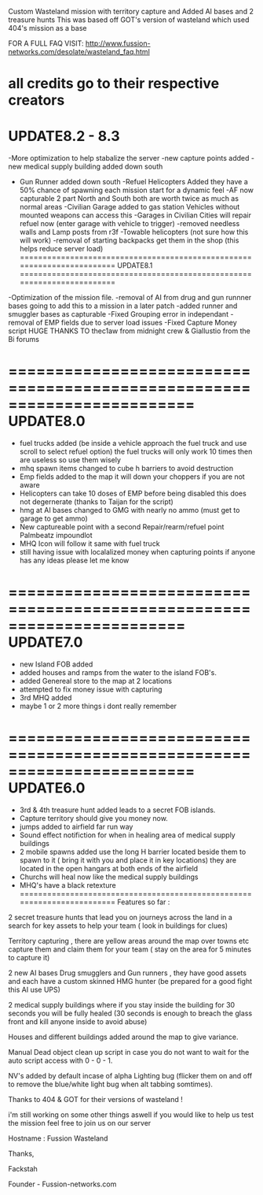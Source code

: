 Custom Wasteland mission with territory capture and Added AI bases and 2 treasure hunts
This was based off GOT's version of wasteland which used 404's mission as a base

FOR A FULL FAQ VISIT:  http://www.fussion-networks.com/desolate/wasteland_faq.html

all credits go to their respective creators
========================================================================
UPDATE8.2 - 8.3
========================================================================
-More optimization to help stabalize the server
-new capture points added
-new medical supply building added down south
- Gun Runner added down south
-Refuel Helicopters Added they have a 50% chance of spawning each mission start for a dynamic feel
-AF now capturable 2 part North and South both are worth twice as much as normal areas
-Civilian Garage added to gas station Vehicles without mounted weapons can access this 
-Garages in Civilian Cities will repair refuel now (enter garage with vehicle to trigger)
-removed needless walls and Lamp posts from r3f
-Towable helicopters (not sure how this will work)
-removal of starting backpacks get them in the shop (this helps reduce server load)
========================================================================
UPDATE8.1
========================================================================

-Optimization of the mission file.
-removal of AI from drug and gun runnner bases going to add this to a mission in a later patch
-added runner and smuggler bases as capturable
-Fixed Grouping error in independant 
-removal of EMP fields due to server load issues
-Fixed Capture Money script HUGE THANKS TO thec1aw from midnight crew & Giallustio from the Bi forums

========================================================================
UPDATE8.0
========================================================================

- fuel trucks added (be inside a vehicle approach the fuel truck and use scroll to select refuel option) the fuel trucks will only work 10 times then are useless so use them wisely
- mhq spawn items changed to cube h barriers to avoid destruction
- Emp fields added to the map it will down your choppers if you are not aware
- Helicopters can take 10 doses of EMP before being disabled this does not degernerate (thanks to Taijan for the script)
- hmg at AI bases changed to GMG with nearly no ammo (must get to garage to get ammo)
- New captureable point with a second Repair/rearm/refuel point Palmbeatz impoundlot
- MHQ Icon  will follow it same with fuel truck
- still having issue with localalized money when capturing points if anyone has any ideas please let me know 

=======================================================================
UPDATE7.0
========================================================================

- new Island FOB added 
- added houses and ramps from the water to the island FOB's.
- added Genereal store to the map at 2 locations
- attempted to fix money issue with capturing
- 3rd MHQ added
- maybe 1 or 2 more things i dont really remember

========================================================================
UPDATE6.0
========================================================================
- 3rd & 4th treasure hunt added leads to a secret FOB islands.
- Capture territory should give you money  now.
- jumps added to airfield far run way
- Sound effect notifiction for when in healing area of medical supply buildings
- 2 mobile spawns added use the long H barrier located beside them to spawn to it ( bring it with you and place it in key locations) they are located in the open hangars at both ends of the airfield
- Churchs will heal now like the medical supply buildings
- MHQ's have a black retexture 
========================================================================
Features so far :

2 secret treasure hunts that lead you on journeys across the land in a search for key assets to help your team ( look in buildings for clues)

Territory capturing , there are yellow areas around the map over towns etc capture them and claim them for your team ( stay on the area for 5 minutes to capture it)

2 new AI bases Drug smugglers and Gun runners , they have good assets and each have a custom skinned HMG hunter (be prepared for a good fight this AI use UPS)

2 medical supply buildings where if you stay inside the building for 30 seconds you will be fully healed (30 seconds is enough to breach the glass front and kill anyone inside to avoid abuse)

Houses and different buildings added around the map to give variance.

Manual Dead object clean up script in case you do not want to wait for the auto script access with 0 - 0 - 1.

NV's added by default incase of alpha Lighting bug (flicker them on and off to remove the blue/white light bug when alt tabbing somtimes).

Thanks to 404 & GOT for their versions of wasteland !

i'm still working on some other things aswell if you would like to help us test the mission feel free to join us on our server

Hostname : Fussion Wasteland

Thanks, 

Fackstah 

Founder - Fussion-networks.com
